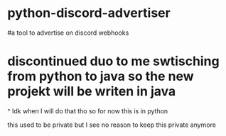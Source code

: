 # python-discord-advertiser
#a tool to advertise on discord webhooks 
# discontinued duo to me swtisching from python to java so the new projekt will be writen in java 
^ Idk when I will do that tho so for now this is in python 

this used to be private but I see no reason to keep this private anymore
